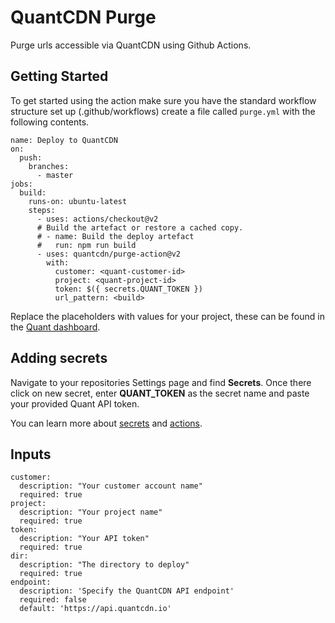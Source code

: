 # QuantCDN Purge

Purge urls accessible via QuantCDN using Github Actions.

## Getting Started

To get started using the action make sure you have the standard workflow structure set up (.github/workflows) create a file called `purge.yml` with the following contents.

```
name: Deploy to QuantCDN
on:
  push:
    branches:
      - master
jobs:
  build:
    runs-on: ubuntu-latest
    steps:
      - uses: actions/checkout@v2
      # Build the artefact or restore a cached copy.
      # - name: Build the deploy artefact
      #   run: npm run build
      - uses: quantcdn/purge-action@v2
        with:
          customer: <quant-customer-id>
          project: <quant-project-id>
          token: $({ secrets.QUANT_TOKEN })
          url_pattern: <build>

```

Replace the placeholders with values for your project, these can be found in the [Quant dashboard](https://docs.quantcdn.io/docs/dashboard).

## Adding secrets

Navigate to your repositories Settings page and find **Secrets**. Once there click on new secret, enter **QUANT_TOKEN** as the secret name and paste your provided Quant API token.

You can learn more about [secrets](https://docs.github.com/en/actions/reference/encrypted-secrets) and [actions](https://docs.github.com/en/actions).

## Inputs

```
customer:
  description: "Your customer account name"
  required: true
project:
  description: "Your project name"
  required: true
token:
  description: "Your API token"
  required: true
dir:
  description: "The directory to deploy"
  required: true
endpoint:
  description: 'Specify the QuantCDN API endpoint'
  required: false
  default: 'https://api.quantcdn.io'
```
